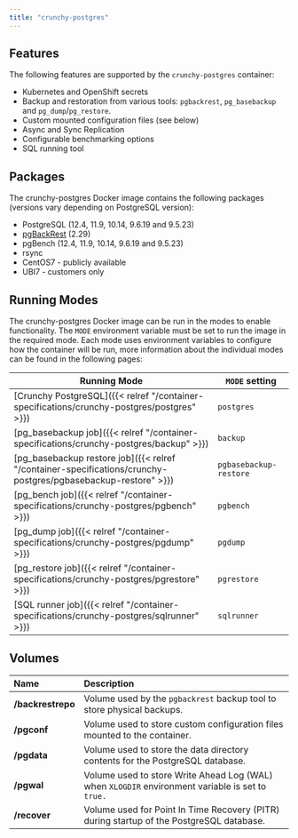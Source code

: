 ```yaml
---
title: "crunchy-postgres"
---
```


## Features

The following features are supported by the `crunchy-postgres` container:

* Kubernetes and OpenShift secrets
* Backup and restoration from various tools: `pgbackrest`, `pg_basebackup` and `pg_dump`/`pg_restore`.
* Custom mounted configuration files (see below)
* Async and Sync Replication
* Configurable benchmarking options
* SQL running tool

## Packages

The crunchy-postgres Docker image contains the following packages (versions vary depending on PostgreSQL version):

* PostgreSQL (12.4, 11.9, 10.14, 9.6.19 and 9.5.23)
* [pgBackRest](https://pgbackrest.org/) (2.29)
* pgBench (12.4, 11.9, 10.14, 9.6.19 and 9.5.23)
* rsync
* CentOS7 - publicly available
* UBI7 - customers only

## Running Modes

The crunchy-postgres Docker image can be run in the modes to enable functionality. The `MODE` environment variable must be set to run the image in the required mode. Each mode uses environment variables to configure how the container will be run, more information about the individual modes can be found in the following pages:

| Running Mode | `MODE` setting |
|--------------|----------------|
| [Crunchy PostgreSQL]({{< relref "/container-specifications/crunchy-postgres/postgres" >}}) | `postgres`
| [pg_basebackup job]({{< relref "/container-specifications/crunchy-postgres/backup" >}}) | `backup`
| [pg_basebackup restore job]({{< relref "/container-specifications/crunchy-postgres/pgbasebackup-restore" >}}) | `pgbasebackup-restore`
| [pg_bench job]({{< relref "/container-specifications/crunchy-postgres/pgbench" >}}) | `pgbench`
| [pg_dump job]({{< relref "/container-specifications/crunchy-postgres/pgdump" >}}) | `pgdump`
| [pg_restore job]({{< relref "/container-specifications/crunchy-postgres/pgrestore" >}}) | `pgrestore`
| [SQL runner job]({{< relref "/container-specifications/crunchy-postgres/sqlrunner" >}}) | `sqlrunner`

## Volumes

**Name**|**Description**
:-----|:-----
**/backrestrepo**|Volume used by the `pgbackrest` backup tool to store physical backups.
**/pgconf**|Volume used to store custom configuration files mounted to the container.
**/pgdata**|Volume used to store the data directory contents for the PostgreSQL database.
**/pgwal**|Volume used to store Write Ahead Log (WAL) when `XLOGDIR` environment variable is set to `true.`
**/recover**|Volume used for Point In Time Recovery (PITR) during startup of the PostgreSQL database.
